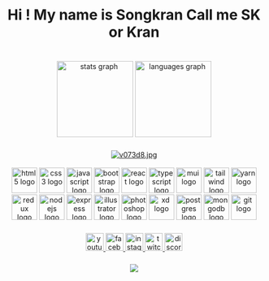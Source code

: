 <h1 align="center">Hi ! My name is Songkran Call me SK or Kran</h1>

###

<br clear="both">

<div align="center">
  <img src="https://github-readme-stats.vercel.app/api?hide_title=false&hide_rank=false&show_icons=true&include_all_commits=true&count_private=true&disable_animations=false&theme=darcula&locale=en&hide_border=false&username=sksongkran" height="150" alt="stats graph"  />
  <img src="https://github-readme-stats.vercel.app/api/top-langs?locale=en&hide_title=false&layout=compact&card_width=320&langs_count=5&theme=dracula&hide_border=true&username=sksongkran" height="150" alt="languages graph"  />
</div>

###
<div align="center">
  <a href="https://www.picz.in.th/image/v073d8"><img src="https://sv1.picz.in.th/images/2022/10/19/v073d8.md.jpg" alt="v073d8.jpg" border="0" /></a>
</div>
<br/>
<div align="center">
  <img src="https://cdn.jsdelivr.net/gh/devicons/devicon/icons/html5/html5-original.svg" height="50" width="50" alt="html5 logo" href="https://www.w3schools.com/html/default.asp"  />
  <img src="https://cdn.jsdelivr.net/gh/devicons/devicon/icons/css3/css3-original.svg" height="50" width="50" alt="css3 logo"  />
  <img src="https://cdn.jsdelivr.net/gh/devicons/devicon/icons/javascript/javascript-original.svg" height="50" width="50" alt="javascript logo"  />
  <img src="https://cdn.jsdelivr.net/gh/devicons/devicon/icons/bootstrap/bootstrap-original.svg" height="50" width="50" alt="bootstrap logo"  />
  <img src="https://cdn.jsdelivr.net/gh/devicons/devicon/icons/react/react-original.svg" height="50" width="50" alt="react logo"  />
  <img src="https://cdn.jsdelivr.net/gh/devicons/devicon/icons/typescript/typescript-original.svg" height="50" width="50" alt="typescript logo"  />
  <img src="https://cdn.worldvectorlogo.com/logos/material-ui-1.svg" height="50" width="50" alt="mui logo"  />
  <img src="https://cdn.worldvectorlogo.com/logos/tailwindcss.svg" height="50" width="50" alt="tailwind logo"  />
  <img src="https://cdn.jsdelivr.net/gh/devicons/devicon/icons/yarn/yarn-original.svg" height="50" width="50" alt="yarn logo"  />
  <img src="https://cdn.jsdelivr.net/gh/devicons/devicon/icons/redux/redux-original.svg" height="50" width="50" alt="redux logo"  />
  <img src="https://www.vectorlogo.zone/logos/nodejs/nodejs-icon.svg" height="50" width="50" alt="nodejs logo"  />
  <img src="https://assets.website-files.com/61ca3f775a79ec5f87fcf937/6202fcdee5ee8636a145a41b_1234.png" height="50" width="50" alt="express logo"  />
  <img src="https://cdn.worldvectorlogo.com/logos/adobe-illustrator-cc-icon.svg" height="50" width="50" alt="illustrator logo"  />
  <img src="https://cdn.worldvectorlogo.com/logos/adobe-photoshop-2.svg" height="50" width="50" alt="photoshop logo"  />
  <img src="https://cdn.worldvectorlogo.com/logos/adobe-xd-1.svg" height="50" width="50" alt="xd logo"  />
  <img src="https://www.vectorlogo.zone/logos/postgresql/postgresql-icon.svg" height="50" width="50" alt="postgres logo"  />
  <img src="https://cdn.jsdelivr.net/gh/devicons/devicon/icons/mongodb/mongodb-original.svg" height="50" width="50" alt="mongodb logo"  />
  <img src="https://cdn.jsdelivr.net/gh/devicons/devicon/icons/git/git-original.svg" height="50" width="50" alt="git logo"  />
</div>

###

<div align="center">
  <a href="https://youtube.com/channel/UCE5XdeqvZMz02ztMpNJsLjQ" target="_blank">
    <img src="https://img.shields.io/static/v1?message=Youtube&logo=youtube&label=&color=FF0000&logoColor=white&labelColor=&style=for-the-badge" height="35" alt="youtube logo"  />
  </a>
  <a href="https://www.facebook.com/SONGKRANx" target="_blank">
    <img src="https://img.shields.io/static/v1?message=Facebook&logo=facebook&label=&color=1877F2&logoColor=white&labelColor=&style=for-the-badge" height="35" alt="facebook logo"  />
  </a>
  <a href="https://www.instagram.com/sk_songkrann/" target="_blank">
    <img src="https://img.shields.io/static/v1?message=Instagram&logo=instagram&label=&color=E4405F&logoColor=white&labelColor=&style=for-the-badge" height="35" alt="instagram logo"  />
  </a>
  <a href="https://www.twitch.tv/songkranx" target="_blank">
    <img src="https://img.shields.io/static/v1?message=Twitch&logo=twitch&label=&color=9146FF&logoColor=white&labelColor=&style=for-the-badge" height="35" alt="twitch logo"  />
  </a>
  <img src="https://img.shields.io/static/v1?message=Discord&logo=discord&label=&color=7289DA&logoColor=white&labelColor=&style=for-the-badge" height="35" alt="discord logo"  />
</div>

###

<div align="center">
  <img src="https://profile-counter.glitch.me/sksongkran/count.svg?"  />
</div>

###
